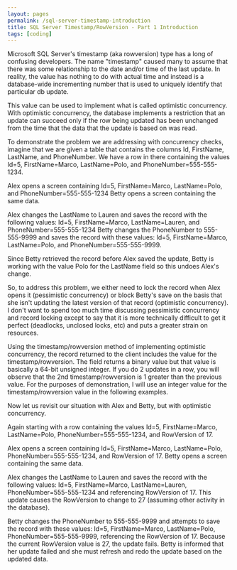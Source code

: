 ```yaml
---
layout: pages
permalink: /sql-server-timestamp-introduction
title: SQL Server Timestamp/RowVersion - Part 1 Introduction
tags: [coding]
---
```


Microsoft SQL Server's timestamp (aka rowversion) type has a long of confusing developers.
  The name "timestamp" caused many to assume that there was some relationship to the date and/or time of 
  the last update.  In reality, the value has nothing to do with actual time and instead is a database-wide
  incrementing number that is used to uniquely identify that particular db update.
  
This value can be used to implement what is called optimistic concurrency.  With optimistic concurrency, the 
database implements a restriction that an update can succeed only if the row being updated has been unchanged from the
time that the data that the update is based on was read.

To demonstrate the problem we are addressing with concurrency checks, imagine that we are given a table that contains the
columns Id, FirstName, LastName, and PhoneNumber.  We have a row in there containing the values Id=5, FirstName=Marco,
LastName=Polo, and PhoneNumber=555-555-1234.

Alex opens a screen containing Id=5, FirstName=Marco,
LastName=Polo, and PhoneNumber=555-555-1234
Betty opens a screen containing the same data.

Alex changes the LastName to Lauren and saves the record with the following values: Id=5, FirstName=Marco,
LastName=Lauren, and PhoneNumber=555-555-1234
Betty changes the PhoneNumber to 555-555-9999 and saves the record with these values: Id=5, FirstName=Marco,
LastName=Polo, and PhoneNumber=555-555-9999.

Since Betty retrieved the record before Alex saved the update, Betty is working with the value Polo for the LastName field
so this undoes Alex's change.

So, to address this problem, we either need to lock the record when Alex opens it (pessimistic concurrency) or block Betty's
save on the basis that she isn't updating the latest version of that record (optimistic concurrency).  I don't want to spend
too much time discussing pessimistic concurrency and record locking except to say that it is more technically difficult to 
get it perfect (deadlocks, unclosed locks, etc) and puts a greater strain on resources.

Using the timestamp/rowversion method of implementing optimistic concurrency, the record returned to the client includes
the value for the timestamp/rowversion.  The field returns a binary value but that value is basically a 64-bit unsigned integer.
If you do 2 updates in a row, you will observe that the 2nd timestamp/rowversion is 1 greater than the previous value.  For 
the purposes of demonstration, I will use an integer value for the timestamp/rowversion value in the following examples.

Now let us revisit our situation with Alex and Betty, but with optimistic concurrency.

Again starting with a row containing the values Id=5, FirstName=Marco,
LastName=Polo, PhoneNumber=555-555-1234, and RowVersion of 17.

Alex opens a screen containing Id=5, FirstName=Marco,
LastName=Polo, PhoneNumber=555-555-1234, and RowVersion of 17.
Betty opens a screen containing the same data.

Alex changes the LastName to Lauren and saves the record with the following values: Id=5, FirstName=Marco,
LastName=Lauren, PhoneNumber=555-555-1234 and referencing RowVersion of 17.  This update causes the RowVersion
to change to 27 (assuming other activity in the database).

Betty changes the PhoneNumber to 555-555-9999 and attempts to save the record with these values: Id=5, FirstName=Marco,
LastName=Polo, PhoneNumber=555-555-9999, referencing the RowVersion of 17.  Because the current RowVersion value is 27, the 
update fails.  Betty is informed that her update failed and she must refresh and redo the update based on the updated data.


